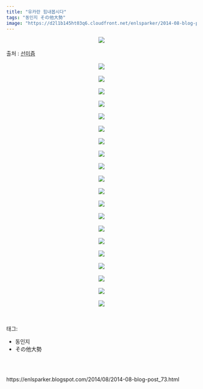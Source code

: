 ```yaml
---
title: "유카란 힘내봅시다"
tags: "동인지 その他大勢"
image: "https://d2l1b145ht03q6.cloudfront.net/enlsparker/2014-08-blog-post_73/001.jpg"
---
```

<div class="article">
<div class="post-body entry-content" id="post-body-7752224910942107830" itemprop="description articleBody">
<div class="separator" style="clear: both; text-align: center;">
<img src="{{ site.imgserver1 }}/enlsparker/2014-08-blog-post_73/001.jpg"/></div>
<br/>
<a name="more"></a>출처 : <a href="http://sunmism.com/1747">선미즘</a><br/>
<br/>
<div class="separator" style="clear: both; text-align: center;">
<img src="{{ site.imgserver1 }}/enlsparker/2014-08-blog-post_73/002.jpg"/></div>
<br/>
<div class="separator" style="clear: both; text-align: center;">
<img src="{{ site.imgserver1 }}/enlsparker/2014-08-blog-post_73/003.jpg"/></div>
<br/>
<div class="separator" style="clear: both; text-align: center;">
<img src="{{ site.imgserver1 }}/enlsparker/2014-08-blog-post_73/004.jpg"/></div>
<br/>
<div class="separator" style="clear: both; text-align: center;">
<img src="{{ site.imgserver1 }}/enlsparker/2014-08-blog-post_73/005.jpg"/></div>
<br/>
<div class="separator" style="clear: both; text-align: center;">
<img src="{{ site.imgserver1 }}/enlsparker/2014-08-blog-post_73/006.jpg"/></div>
<br/>
<div class="separator" style="clear: both; text-align: center;">
<img src="{{ site.imgserver1 }}/enlsparker/2014-08-blog-post_73/007.jpg"/></div>
<br/>
<div class="separator" style="clear: both; text-align: center;">
<img src="{{ site.imgserver1 }}/enlsparker/2014-08-blog-post_73/008.jpg"/></div>
<br/>
<div class="separator" style="clear: both; text-align: center;">
<img src="{{ site.imgserver1 }}/enlsparker/2014-08-blog-post_73/009.jpg"/></div>
<br/>
<div class="separator" style="clear: both; text-align: center;">
<img src="{{ site.imgserver1 }}/enlsparker/2014-08-blog-post_73/010.jpg"/></div>
<br/>
<div class="separator" style="clear: both; text-align: center;">
<img src="{{ site.imgserver1 }}/enlsparker/2014-08-blog-post_73/011.jpg"/></div>
<br/>
<div class="separator" style="clear: both; text-align: center;">
<img src="{{ site.imgserver1 }}/enlsparker/2014-08-blog-post_73/012.jpg"/></div>
<br/>
<div class="separator" style="clear: both; text-align: center;">
<img src="{{ site.imgserver1 }}/enlsparker/2014-08-blog-post_73/013.jpg"/></div>
<br/>
<div class="separator" style="clear: both; text-align: center;">
<img src="{{ site.imgserver1 }}/enlsparker/2014-08-blog-post_73/014.jpg"/></div>
<br/>
<div class="separator" style="clear: both; text-align: center;">
<img src="{{ site.imgserver1 }}/enlsparker/2014-08-blog-post_73/015.jpg"/></div>
<br/>
<div class="separator" style="clear: both; text-align: center;">
<img src="{{ site.imgserver1 }}/enlsparker/2014-08-blog-post_73/016.jpg"/></div>
<br/>
<div class="separator" style="clear: both; text-align: center;">
<img src="{{ site.imgserver1 }}/enlsparker/2014-08-blog-post_73/017.jpg"/></div>
<br/>
<div class="separator" style="clear: both; text-align: center;">
<img src="{{ site.imgserver1 }}/enlsparker/2014-08-blog-post_73/018.jpg"/></div>
<br/>
<div class="separator" style="clear: both; text-align: center;">
<img src="{{ site.imgserver1 }}/enlsparker/2014-08-blog-post_73/019.jpg"/></div>
<br/>
<div class="separator" style="clear: both; text-align: center;">
<img src="{{ site.imgserver1 }}/enlsparker/2014-08-blog-post_73/020.jpg"/></div>
<br/>
<div class="separator" style="clear: both; text-align: center;">
<img src="{{ site.imgserver1 }}/enlsparker/2014-08-blog-post_73/021.jpg"/></div>
<br/>
<div style="clear: both;"></div>
</div></div><br/>
<div class="tagTrail">
<p>태그: </p>
<ul>
<li>동인지</li>
<li>その他大勢</li>
</ul>
</div><br/>

<br/>
<p id="refer">https://enlsparker.blogspot.com/2014/08/2014-08-blog-post_73.html</p>
<br/>

